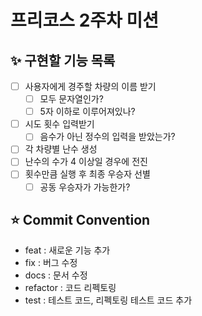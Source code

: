 # 프리코스 2주차 미션

## ✨ 구현할 기능 목록

- [ ] 사용자에게 경주할 차량의 이름 받기
    - [ ] 모두 문자열인가?
    - [ ] 5자 이하로 이루어져있나?
- [ ] 시도 횟수 입력받기
    - [ ] 음수가 아닌 정수의 입력을 받았는가?
- [ ] 각 차량별 난수 생성
- [ ] 난수의 수가 4 이상일 경우에 전진
- [ ] 횟수만큼 실행 후 최종 우승자 선별
    - [ ] 공동 우승자가 가능한가?

## ⭐️ Commit Convention

- feat : 새로운 기능 추가
- fix : 버그 수정
- docs : 문서 수정
- refactor : 코드 리펙토링
- test : 테스트 코드, 리펙토링 테스트 코드 추가